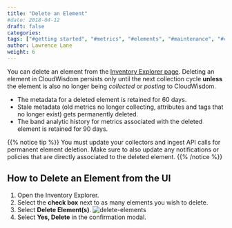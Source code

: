 ```yaml
---
title: "Delete an Element"
#date: 2018-04-12
draft: false
categories:
tags: ["#getting started", "#metrics", "#elements", "#maintenance", "#cli", "#inventory page"]
author: Lawrence Lane
weight: 6
---
```

You can delete an element from the [Inventory Explorer page][1]. Deleting an element in CloudWisdom persists only until the next collection cycle **unless** the element is also no longer being _collected_ or _posting_ to CloudWisdom.

- The metadata for a deleted element is retained for 60 days.
- Stale metadata (old metrics no longer collecting, attributes and tags that no longer exist) gets permanently deleted.
- The band analytic history for metrics associated with the deleted element is retained for 90 days.

{{% notice tip %}}
You must update your collectors and ingest API calls for permanent element deletion. Make sure to also update any notifications or policies that are directly associated to the deleted element.
{{% /notice %}}

## How to Delete an Element from the UI

1. Open the Inventory Explorer.
2. Select the **check box** next to as many elements you wish to delete.
3. Select **Delete Element(s)**.
![delete-elements](/images/inventory-delete-element/delete-elements.png)
4. Select **Yes, Delete** in the confirmation modal.


[1]: /capacity-monitoring/inventory/inventory-main-navigation
[2]: /capacity-monitoring/policies/
[3]: /capacity-monitoring/notifications/
